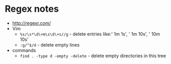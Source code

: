# Regex notes
* http://regexr.com/
* Vim
  * `%s/\s*\d\+m\s\d\+s//g` - delete entries like:' 1m 1s', ' 1m 10s', ' 10m 10s'
  * `:g/^$/d` - delete empty lines
* commands
  * `find . -type d -empty -delete` - delete empty directories in this tree
